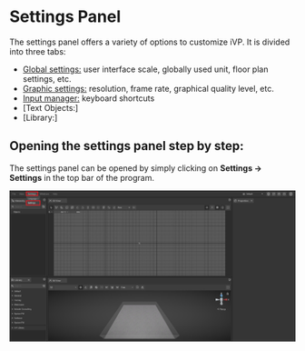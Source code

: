# Settings Panel

The settings panel offers a variety of options to customize iVP. It is divided into three tabs:

* [Global settings:](../settings/global-settings.md) user interface scale, globally used unit, floor plan settings, etc.
* [Graphic settings:](../settings/graphic-settings-panel.md) resolution, frame rate, graphical quality level, etc.
* [Input manager:](../settings/input-manager.md) keyboard shortcuts
* [Text Objects:] 
* [Library:]
 
## Opening the settings panel step by step:

The settings panel can be opened by simply clicking on **Settings -> Settings** in the top bar of the program.

![](../../../.gitbook/assets/iVP_settings_menu.jpg)